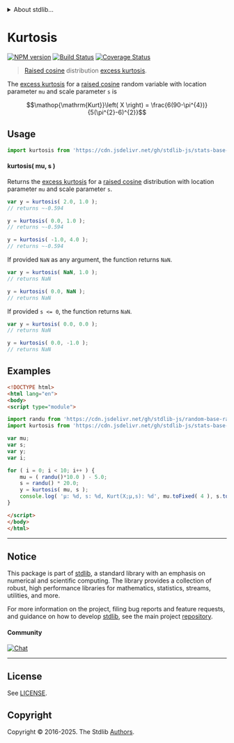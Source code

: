 <!--

@license Apache-2.0

Copyright (c) 2018 The Stdlib Authors.

Licensed under the Apache License, Version 2.0 (the "License");
you may not use this file except in compliance with the License.
You may obtain a copy of the License at

   http://www.apache.org/licenses/LICENSE-2.0

Unless required by applicable law or agreed to in writing, software
distributed under the License is distributed on an "AS IS" BASIS,
WITHOUT WARRANTIES OR CONDITIONS OF ANY KIND, either express or implied.
See the License for the specific language governing permissions and
limitations under the License.

-->


<details>
  <summary>
    About stdlib...
  </summary>
  <p>We believe in a future in which the web is a preferred environment for numerical computation. To help realize this future, we've built stdlib. stdlib is a standard library, with an emphasis on numerical and scientific computation, written in JavaScript (and C) for execution in browsers and in Node.js.</p>
  <p>The library is fully decomposable, being architected in such a way that you can swap out and mix and match APIs and functionality to cater to your exact preferences and use cases.</p>
  <p>When you use stdlib, you can be absolutely certain that you are using the most thorough, rigorous, well-written, studied, documented, tested, measured, and high-quality code out there.</p>
  <p>To join us in bringing numerical computing to the web, get started by checking us out on <a href="https://github.com/stdlib-js/stdlib">GitHub</a>, and please consider <a href="https://opencollective.com/stdlib">financially supporting stdlib</a>. We greatly appreciate your continued support!</p>
</details>

# Kurtosis

[![NPM version][npm-image]][npm-url] [![Build Status][test-image]][test-url] [![Coverage Status][coverage-image]][coverage-url] <!-- [![dependencies][dependencies-image]][dependencies-url] -->

> [Raised cosine][cosine-distribution] distribution [excess kurtosis][kurtosis].

<!-- Section to include introductory text. Make sure to keep an empty line after the intro `section` element and another before the `/section` close. -->

<section class="intro">

The [excess kurtosis][kurtosis] for a [raised cosine][cosine-distribution] random variable with location parameter `mu` and scale parameter `s` is

<!-- <equation class="equation" label="eq:cosine_kurtosis" align="center" raw="\operatorname{Kurt}\left( X \right) = \frac{6(90-\pi^{4})}{5(\pi^{2}-6)^{2}}" alt="Excess kurtosis for a raised cosine distribution."> -->

```math
\mathop{\mathrm{Kurt}}\left( X \right) = \frac{6(90-\pi^{4})}{5(\pi^{2}-6)^{2}}
```

<!-- <div class="equation" align="center" data-raw-text="\operatorname{Kurt}\left( X \right) = \frac{6(90-\pi^{4})}{5(\pi^{2}-6)^{2}}" data-equation="eq:cosine_kurtosis">
    <img src="https://cdn.jsdelivr.net/gh/stdlib-js/stdlib@51534079fef45e990850102147e8945fb023d1d0/lib/node_modules/@stdlib/stats/base/dists/cosine/kurtosis/docs/img/equation_cosine_kurtosis.svg" alt="Excess kurtosis for a raised cosine distribution.">
    <br>
</div> -->

<!-- </equation> -->

</section>

<!-- /.intro -->

<!-- Package usage documentation. -->



<section class="usage">

## Usage

```javascript
import kurtosis from 'https://cdn.jsdelivr.net/gh/stdlib-js/stats-base-dists-cosine-kurtosis@esm/index.mjs';
```

#### kurtosis( mu, s )

Returns the [excess kurtosis][kurtosis] for a [raised cosine][cosine-distribution] distribution with location parameter `mu` and scale parameter `s`.

```javascript
var y = kurtosis( 2.0, 1.0 );
// returns ~-0.594

y = kurtosis( 0.0, 1.0 );
// returns ~-0.594

y = kurtosis( -1.0, 4.0 );
// returns ~-0.594
```

If provided `NaN` as any argument, the function returns `NaN`.

```javascript
var y = kurtosis( NaN, 1.0 );
// returns NaN

y = kurtosis( 0.0, NaN );
// returns NaN
```

If provided `s <= 0`, the function returns `NaN`.

```javascript
var y = kurtosis( 0.0, 0.0 );
// returns NaN

y = kurtosis( 0.0, -1.0 );
// returns NaN
```

</section>

<!-- /.usage -->

<!-- Package usage notes. Make sure to keep an empty line after the `section` element and another before the `/section` close. -->

<section class="notes">

</section>

<!-- /.notes -->

<!-- Package usage examples. -->

<section class="examples">

## Examples

<!-- eslint no-undef: "error" -->

```html
<!DOCTYPE html>
<html lang="en">
<body>
<script type="module">

import randu from 'https://cdn.jsdelivr.net/gh/stdlib-js/random-base-randu@esm/index.mjs';
import kurtosis from 'https://cdn.jsdelivr.net/gh/stdlib-js/stats-base-dists-cosine-kurtosis@esm/index.mjs';

var mu;
var s;
var y;
var i;

for ( i = 0; i < 10; i++ ) {
    mu = ( randu()*10.0 ) - 5.0;
    s = randu() * 20.0;
    y = kurtosis( mu, s );
    console.log( 'µ: %d, s: %d, Kurt(X;µ,s): %d', mu.toFixed( 4 ), s.toFixed( 4 ), y.toFixed( 4 ) );
}

</script>
</body>
</html>
```

</section>

<!-- /.examples -->

<!-- C interface documentation. -->



<!-- Section to include cited references. If references are included, add a horizontal rule *before* the section. Make sure to keep an empty line after the `section` element and another before the `/section` close. -->

<section class="references">

</section>

<!-- /.references -->

<!-- Section for related `stdlib` packages. Do not manually edit this section, as it is automatically populated. -->

<section class="related">

</section>

<!-- /.related -->

<!-- Section for all links. Make sure to keep an empty line after the `section` element and another before the `/section` close. -->


<section class="main-repo" >

* * *

## Notice

This package is part of [stdlib][stdlib], a standard library with an emphasis on numerical and scientific computing. The library provides a collection of robust, high performance libraries for mathematics, statistics, streams, utilities, and more.

For more information on the project, filing bug reports and feature requests, and guidance on how to develop [stdlib][stdlib], see the main project [repository][stdlib].

#### Community

[![Chat][chat-image]][chat-url]

---

## License

See [LICENSE][stdlib-license].


## Copyright

Copyright &copy; 2016-2025. The Stdlib [Authors][stdlib-authors].

</section>

<!-- /.stdlib -->

<!-- Section for all links. Make sure to keep an empty line after the `section` element and another before the `/section` close. -->

<section class="links">

[npm-image]: http://img.shields.io/npm/v/@stdlib/stats-base-dists-cosine-kurtosis.svg
[npm-url]: https://npmjs.org/package/@stdlib/stats-base-dists-cosine-kurtosis

[test-image]: https://github.com/stdlib-js/stats-base-dists-cosine-kurtosis/actions/workflows/test.yml/badge.svg?branch=main
[test-url]: https://github.com/stdlib-js/stats-base-dists-cosine-kurtosis/actions/workflows/test.yml?query=branch:main

[coverage-image]: https://img.shields.io/codecov/c/github/stdlib-js/stats-base-dists-cosine-kurtosis/main.svg
[coverage-url]: https://codecov.io/github/stdlib-js/stats-base-dists-cosine-kurtosis?branch=main

<!--

[dependencies-image]: https://img.shields.io/david/stdlib-js/stats-base-dists-cosine-kurtosis.svg
[dependencies-url]: https://david-dm.org/stdlib-js/stats-base-dists-cosine-kurtosis/main

-->

[chat-image]: https://img.shields.io/gitter/room/stdlib-js/stdlib.svg
[chat-url]: https://app.gitter.im/#/room/#stdlib-js_stdlib:gitter.im

[stdlib]: https://github.com/stdlib-js/stdlib

[stdlib-authors]: https://github.com/stdlib-js/stdlib/graphs/contributors

[umd]: https://github.com/umdjs/umd
[es-module]: https://developer.mozilla.org/en-US/docs/Web/JavaScript/Guide/Modules

[deno-url]: https://github.com/stdlib-js/stats-base-dists-cosine-kurtosis/tree/deno
[deno-readme]: https://github.com/stdlib-js/stats-base-dists-cosine-kurtosis/blob/deno/README.md
[umd-url]: https://github.com/stdlib-js/stats-base-dists-cosine-kurtosis/tree/umd
[umd-readme]: https://github.com/stdlib-js/stats-base-dists-cosine-kurtosis/blob/umd/README.md
[esm-url]: https://github.com/stdlib-js/stats-base-dists-cosine-kurtosis/tree/esm
[esm-readme]: https://github.com/stdlib-js/stats-base-dists-cosine-kurtosis/blob/esm/README.md
[branches-url]: https://github.com/stdlib-js/stats-base-dists-cosine-kurtosis/blob/main/branches.md

[stdlib-license]: https://raw.githubusercontent.com/stdlib-js/stats-base-dists-cosine-kurtosis/main/LICENSE

[cosine-distribution]: https://en.wikipedia.org/wiki/Raised_cosine_distribution

[kurtosis]: https://en.wikipedia.org/wiki/Kurtosis

</section>

<!-- /.links -->
